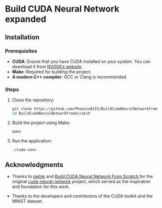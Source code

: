 # Build CUDA Neural Network expanded



## Installation

### Prerequisites

- **CUDA**: Ensure that you have CUDA installed on your system. You can download it from [NVIDIA's website](https://developer.nvidia.com/cuda-downloads).
- **Make**: Required for building the project.
- **A modern C++ compiler**: GCC or Clang is recommended.

### Steps

1. Clone the repository:

   ```bash
   git clone https://github.com/Phoenix8215/BuildCudaNeuralNetworkFromScratch
   cd BuildCudaNeuralNetworkFromScratch
   ```

2. Build the project using Make:

   ```bash
   make
   ```

3. Run the application:

   ```bash
   ./cuda-conv
   ```



## Acknowledgments

- Thanks to [pwlnk](https://github.com/pwlnk) and [Build CUDA Neural Network From Scratch
](https://github.com/Phoenix8215/BuildCudaNeuralNetworkFromScratch) for the original [cuda-neural-network](https://github.com/pwlnk/cuda-neural-network) project, which served as the inspiration and foundation for this work.

- Thanks to the developers and contributors of the CUDA toolkit and the MNIST dataset.
